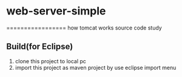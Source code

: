 # web-server-simple
=================
how tomcat works source code study

## Build(for Eclipse)
1. clone this project to local pc
2. import this project as maven project by use eclipse import menu
